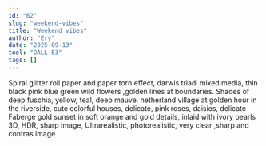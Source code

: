 ```yaml
---
id: "62"
slug: "weekend-vibes"
title: "Weekend vibes"
author: "Ery"
date: "2025-09-13"
tool: "DALL-E3"
tags: []
---
```

Spiral glitter roll paper and paper torn effect, darwis triadi mixed media, thin black pink blue green wild flowers ,golden lines at boundaries. Shades of deep fuschia, yellow, teal, deep mauve. netherland village at golden hour in the riverside, cute colorful houses, delicate, pink roses, daisies,  delicate Faberge gold sunset in soft orange and gold details, inlaid with ivory pearls 3D, HDR, sharp image, Ultrarealistic, photorealistic, very clear ,sharp and contras image
